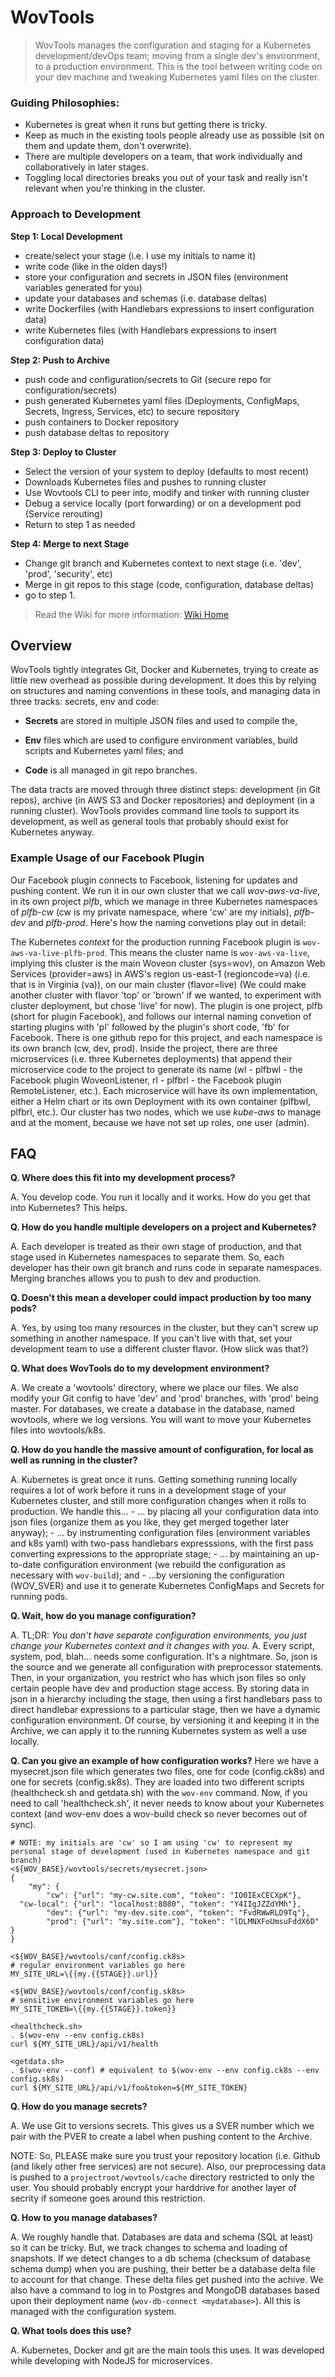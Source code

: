 # WovTools

> WovTools manages the configuration and staging for a Kubernetes development/devOps team; moving from a single dev's environment, to a production environment. This is the tool between writing code on your dev machine and tweaking Kubernetes yaml files on the cluster.

### Guiding Philosophies: 

- Kubernetes is great when it runs but getting there is tricky.
- Keep as much in the existing tools people already use as possible (sit on them and update them, don't overwrite).
- There are multiple developers on a team, that work individually and collaboratively in later stages.
- Toggling local directories breaks you out of your task and really isn't relevant when you're thinking in the cluster.

### Approach to Development

**Step 1: Local Development**
- create/select your stage (i.e. I use my initials to name it)
- write code (like in the olden days!)
- store your configuration and secrets in JSON files (environment variables generated for you)
- update your databases and schemas (i.e. database deltas)
- write Dockerfiles (with Handlebars expressions to insert configuration data)
- write Kubernetes files (with Handlebars expressions to insert configuration data)

**Step 2: Push to Archive**
- push code and configuration/secrets to Git (secure repo for configuration/secrets)
- push generated Kubernetes yaml files (Deployments, ConfigMaps, Secrets, Ingress, Services, etc) to secure repository
- push containers to Docker repository
- push database deltas to repository

**Step 3: Deploy to Cluster**
- Select the version of your system to deploy (defaults to most recent)
- Downloads Kubernetes files and pushes to running cluster
- Use Wovtools CLI to peer into, modify and tinker with running cluster
- Debug a service locally (port forwarding) or on a development pod (Service rerouting) 
- Return to step 1 as needed

**Step 4: Merge to next Stage**
- Change git branch and Kubernetes context to next stage (i.e. 'dev', 'prod', 'security', etc)
- Merge in git repos to this stage (code, configuration, database deltas)
- go to step 1.

> Read the Wiki for more information: [Wiki Home](https://github.com/woveon/wovtools/wiki)

## Overview

WovTools tightly integrates Git, Docker and Kubernetes, trying to create as little new overhead as possible during development. It does this by relying on structures and naming conventions in these tools, and managing data in three tracks: secrets, env and code: 

- **Secrets** are stored in multiple JSON files and used to compile the,

- **Env** files which are used to configure environment variables, build scripts and Kubernetes yaml files; and

- **Code** is all managed in git repo branches.

The data tracts are moved through three distinct steps: development (in Git repos), archive (in AWS S3 and Docker repositories) and deployment (in a running cluster). WovTools provides command line tools to support its development, as well as general tools that probably should exist for Kubernetes anyway.

### Example Usage of our Facebook Plugin

Our Facebook plugin connects to Facebook, listening for updates and pushing content. We run it in our own cluster that we call *wov-aws-va-live*, in its own project *plfb*, which we manage in three Kubernetes namespaces of *plfb-cw* (cw is my private namespace, where 'cw' are my initials), *plfb-dev* and *plfb-prod*. Here's how the naming convetions play out in detail:

The Kubernetes *context* for the production running Facebook plugin is `wov-aws-va-live-plfb-prod`. This means the cluster name is `wov-aws-va-live`, implying this cluster is the main Woveon cluster (sys=wov), on Amazon Web Services (provider=aws) in AWS's region us-east-1 (regioncode=va) (i.e. that is in Virginia (va)), on our main cluster (flavor=live) (We could make another cluster with flavor 'top' or 'brown' if we wanted, to experiment with cluster deployment, but chose 'live' for now). The plugin is one project, plfb (short for plugin Facebook), and follows our internal naming convetion of starting plugins with 'pl' followed by the plugin's short code, 'fb' for Facebook. There is one github repo for this project, and each namespace is its own branch (cw, dev, prod). Inside the project, there are three microservices (i.e. three Kubernetes deployments) that append their microservice code to the project to generate its name (wl - plfbwl - the Facebook plugin WoveonListener, rl - plfbrl - the Facebook plugin RemoteListener, etc.). Each microservice will have its own implementation, either a Helm chart or its own Deployment with its own container (plfbwl, plfbrl, etc.). Our cluster has two nodes, which we use _kube-aws_ to manage and at the moment, because we have not set up roles, one user (admin).

## FAQ

**Q. Where does this fit into my development process?**

A. You develop code. You run it locally and it works. How do you get that into Kubernetes? This helps.

**Q. How do you handle multiple developers on a project and Kubernetes?**

A. Each developer is treated as their own stage of production, and that stage used in Kubernetes namespaces to separate them. So, each developer has their own git branch and runs code in separate namespaces. Merging branches allows you to push to dev and production.

**Q. Doesn't this mean a developer could impact production by too many pods?**

A. Yes, by using too many resources in the cluster, but they can't screw up something in another namespace. If you can't live with that, set your development team to use a different cluster flavor. (How slick was that?)

**Q. What does WovTools do to my development environment?**

A. We create a 'wovtools' directory, where we place our files. We also modify your Git config to have 'dev' and 'prod' branches, with 'prod' being master. For databases, we create a database in the database, named wovtools, where we log versions. You will want to move your Kubernetes files into wovtools/k8s. 

**Q. How do you handle the massive amount of configuration, for local as well as running in the cluster?**

A. Kubernetes is great once it runs. Getting something running locally requires a lot of work before it runs in a development stage of your Kubernetes cluster, and still more configuration changes when it rolls to production. We handle this...
    - ... by placing all your configuration data into json files (organize them as you like, they get merged together later anyway);
    - ... by instrumenting configuration files (environment variables and k8s yaml) with two-pass handlebars expresssions, with the first pass converting expressions to the appropriate stage; 
    - ... by maintaining an up-to-date configuration environment (we rebuild the configuration as necessary with `wov-build`); and
    - ...by versioning the configuration (WOV_SVER) and use it to generate Kubernetes ConfigMaps and Secrets for running pods.

**Q. Wait, how do you manage configuration?**

A. TL;DR: *You don't have separate configuration environments, you just change your Kubernetes context and it changes with you.* 
A. Every script, system, pod, blah... needs some configuration. It's a nightmare. So, json is the source and we generate all configuration with preprocessor statements. Then, in your organization, you restrict who has which json files so only certain people have dev and production stage access. By storing data in json in a hierarchy including the stage, then using a first handlebars pass to direct handlebar expressions to a particular stage, then we have a dynamic configuration environment. Of course, by versioning it and keeping it in the Archive, we can apply it to the running Kubernetes system as well a use locally. 

**Q. Can you give an example of how configuration works?**
Here we have a mysecret.json file which generates two files, one for code (config.ck8s) and one for secrets (config.sk8s). They are loaded into two different scripts (healthcheck.sh and getdata.sh) with the `wov-env` command. Now, if you need to call 'healthcheck.sh', it never needs to know about your Kubernetes context (and wov-env does a wov-build check so never becomes out of sync). 
```
# NOTE: my initials are 'cw' so I am using 'cw' to represent my personal stage of development (used in Kubernetes namespace and git branch)
<${WOV_BASE}/wovtools/secrets/mysecret.json>
{
	"my": {
		"cw": {"url": "my-cw.site.com", "token": "IO0IExCECXpK"},
  "cw-local": {"url": "localhost:8080", "token": "Y4IIgJZZdYMh"},
		"dev": {"url": "my-dev.site.com", "token": "FvdRWwRLD9Tq"},
		"prod": {"url": "my.site.com"}, "token": "lDLMNXFoUmsuFddX6D" }
}

<${WOV_BASE}/wovtools/conf/config.ck8s>
# regular environment variables go here
MY_SITE_URL=\{{my.{{STAGE}}.url}}

<${WOV_BASE}/wovtools/conf/config.sk8s>
# sensitive environment variables go here
MY_SITE_TOKEN=\{{my.{{STAGE}}.token}}

<healthcheck.sh>
. $(wov-env --env config.ck8s)
curl ${MY_SITE_URL}/api/v1/health

<getdata.sh>
. $(wov-env --conf) # equivalent to $(wov-env --env config.ck8s --env config.sk8s)
curl ${MY_SITE_URL}/api/v1/foo&token=${MY_SITE_TOKEN}
```

**Q. How do you manage secrets?**

A. We use Git to versions secrets. This gives us a SVER number which we pair with the PVER to create a label when pushing content to the Archive.

NOTE: So, PLEASE make sure you trust your repository location (i.e. Github (and likely other free services) are not secure). Also, our preprocessing data is pushed to a `projectroot/wovtools/cache` directory restricted to only the user. You should probably encrypt your harddrive for another layer of secrity if someone goes around this restriction.

**Q. How to you manage databases?**

A. We roughly handle that. Databases are data and schema (SQL at least) so it can be tricky. But, we track changes to schema and loading of snapshots. If we detect changes to a db schema (checksum of database schema dump) when you are pushing, their better be a database delta file to account for that change. These delta files get pushed into the achive. We also have a command to log in to Postgres and MongoDB databases based upon their deployment name (`wov-db-connect <mydatabase>`). All this is managed with the configuration system.  

**Q. What tools does this use?**

A. Kubernetes, Docker and git are the main tools this uses. It was developed while developing with NodeJS for microservices.



